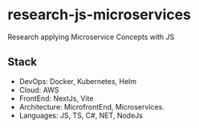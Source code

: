 # research-js-microservices

Research applying Microservice Concepts with JS

## Stack

- DevOps: Docker, Kubernetes, Helm
- Cloud: AWS
- FrontEnd: NextJs, Vite
- Architecture: MicrofrontEnd, Microservices.
- Languages: JS, TS, C#, NET, NodeJs
